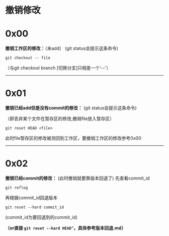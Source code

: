 
撤销修改
=

# 0x00
**撤销工作区的修改：**（未add）
(git status会提示这条命令)
```
git checkout -- file
```
（与git checkout branch [切换分支]只相差一个'--'）

------


# 0x01

**撤销已经add但是没有commit的修改：**
(git status会提示这条命令)

（即丢弃某个文件在暂存区的修改,撤销file放入暂存区）
```
git reset HEAD <file>
```

此时file暂存区的修改被测回到工作区，要撤销工作区的修改参考0x00

------

# 0x02

**撤销已经commit的修改：**
(此时撤销就要靠版本回退了)
先查看commit_id
```
git reflog
```
再根据commit_id回退版本
```
git reset --hard commit_id
```
(commit_id为要回退到的commit_id)

**（or直接 `git reset --hard HEAD^`，具体参考版本回退.md）**

